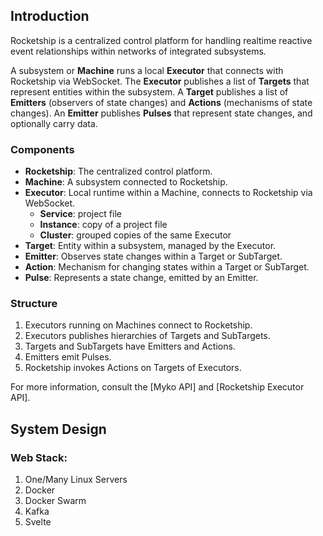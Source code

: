 ## Introduction

Rocketship is a centralized control platform for handling realtime reactive event relationships within networks of integrated subsystems. 

A subsystem or **Machine** runs a local **Executor** that connects with Rocketship via WebSocket. The **Executor** publishes a list of **Targets** that represent entities within the subsystem. A **Target** publishes a list of **Emitters** (observers of state changes) and **Actions** (mechanisms of state changes). An **Emitter** publishes **Pulses** that represent state changes, and optionally carry data.
### Components

- **Rocketship**: The centralized control platform.
- **Machine**: A subsystem connected to Rocketship.
- **Executor**: Local runtime within a Machine, connects to Rocketship via WebSocket.
	- **Service**: project file
	- **Instance**: copy of a project file
	- **Cluster**: grouped copies of the same Executor
- **Target**: Entity within a subsystem, managed by the Executor.
- **Emitter**: Observes state changes within a Target or SubTarget.
- **Action**: Mechanism for changing states within a Target or SubTarget.
- **Pulse**: Represents a state change, emitted by an Emitter.

### Structure

1. Executors running on Machines connect to Rocketship.
2. Executors publishes hierarchies of Targets and SubTargets.
3. Targets and SubTargets have Emitters and Actions.
4. Emitters emit Pulses.
5. Rocketship invokes Actions on Targets of Executors.

For more information, consult the [Myko API] and [Rocketship Executor API].

## System Design

### Web Stack:

1. One/Many Linux Servers
2. Docker
3. Docker Swarm
4. Kafka
5. Svelte



